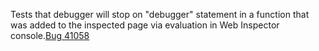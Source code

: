 Tests that debugger will stop on "debugger" statement in a function that was added to the inspected page via evaluation in Web Inspector console.[Bug 41058](https://bugs.webkit.org/show_bug.cgi?id=41058)

